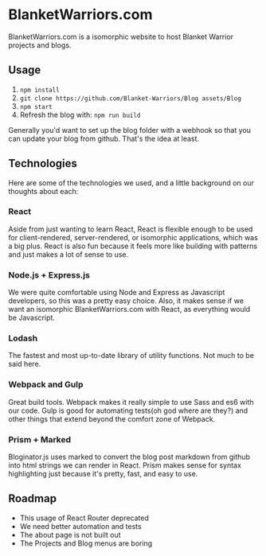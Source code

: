 # BlanketWarriors.com
  BlanketWarriors.com is a isomorphic website to host Blanket Warrior projects and blogs.

## Usage
  1. `npm install`
  2. `git clone https://github.com/Blanket-Warriors/Blog assets/Blog`
  3. `npm start`
  4. Refresh the blog with: `npm run build`

Generally you'd want to set up the blog folder with a webhook so that you can update your blog from github.  That's the idea at least.

## Technologies
Here are some of the technologies we used, and a little background on our thoughts about each:

### React
  Aside from just wanting to learn React, React is flexible enough to be used for client-rendered, server-rendered, or isomorphic applications, which was a big plus.  React is also fun because it feels more like building with patterns and just makes a lot of sense to use.

### Node.js + Express.js
  We were quite comfortable using Node and Express as Javascript developers, so this was a pretty easy choice.  Also, it makes sense if we want an isomorphic BlanketWarriors.com with React, as everything would be Javascript.

### Lodash
  The fastest and most up-to-date library of utility functions.  Not much to be said here.

### Webpack and Gulp
  Great build tools.  Webpack makes it really simple to use Sass and es6 with our code.  Gulp is good for automating tests(oh god where are they?) and other things that extend beyond the comfort zone of Webpack.

### Prism + Marked
  Bloginator.js uses marked to convert the blog post markdown from github into html strings we can render in React.  Prism makes sense for syntax highlighting just because it's pretty, fast, and easy to use.

## Roadmap
 - This usage of React Router deprecated
 - We need better automation and tests
 - The about page is not built out
 - The Projects and Blog menus are boring
